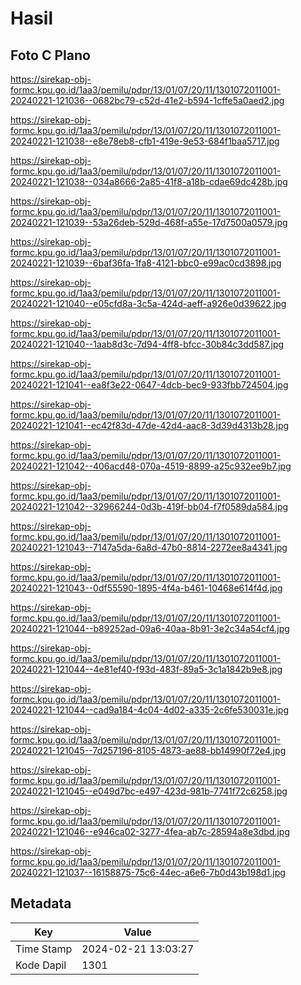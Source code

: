 # Hasil

## Foto C Plano

https://sirekap-obj-formc.kpu.go.id/1aa3/pemilu/pdpr/13/01/07/20/11/1301072011001-20240221-121036--0682bc79-c52d-41e2-b594-1cffe5a0aed2.jpg

https://sirekap-obj-formc.kpu.go.id/1aa3/pemilu/pdpr/13/01/07/20/11/1301072011001-20240221-121038--e8e78eb8-cfb1-419e-9e53-684f1baa5717.jpg

https://sirekap-obj-formc.kpu.go.id/1aa3/pemilu/pdpr/13/01/07/20/11/1301072011001-20240221-121038--034a8666-2a85-41f8-a18b-cdae69dc428b.jpg

https://sirekap-obj-formc.kpu.go.id/1aa3/pemilu/pdpr/13/01/07/20/11/1301072011001-20240221-121039--53a26deb-529d-468f-a55e-17d7500a0579.jpg

https://sirekap-obj-formc.kpu.go.id/1aa3/pemilu/pdpr/13/01/07/20/11/1301072011001-20240221-121039--6baf36fa-1fa8-4121-bbc0-e99ac0cd3898.jpg

https://sirekap-obj-formc.kpu.go.id/1aa3/pemilu/pdpr/13/01/07/20/11/1301072011001-20240221-121040--e05cfd8a-3c5a-424d-aeff-a926e0d39622.jpg

https://sirekap-obj-formc.kpu.go.id/1aa3/pemilu/pdpr/13/01/07/20/11/1301072011001-20240221-121040--1aab8d3c-7d94-4ff8-bfcc-30b84c3dd587.jpg

https://sirekap-obj-formc.kpu.go.id/1aa3/pemilu/pdpr/13/01/07/20/11/1301072011001-20240221-121041--ea8f3e22-0647-4dcb-bec9-933fbb724504.jpg

https://sirekap-obj-formc.kpu.go.id/1aa3/pemilu/pdpr/13/01/07/20/11/1301072011001-20240221-121041--ec42f83d-47de-42d4-aac8-3d39d4313b28.jpg

https://sirekap-obj-formc.kpu.go.id/1aa3/pemilu/pdpr/13/01/07/20/11/1301072011001-20240221-121042--406acd48-070a-4519-8899-a25c932ee9b7.jpg

https://sirekap-obj-formc.kpu.go.id/1aa3/pemilu/pdpr/13/01/07/20/11/1301072011001-20240221-121042--32966244-0d3b-419f-bb04-f7f0589da584.jpg

https://sirekap-obj-formc.kpu.go.id/1aa3/pemilu/pdpr/13/01/07/20/11/1301072011001-20240221-121043--7147a5da-6a8d-47b0-8814-2272ee8a4341.jpg

https://sirekap-obj-formc.kpu.go.id/1aa3/pemilu/pdpr/13/01/07/20/11/1301072011001-20240221-121043--0df55590-1895-4f4a-b461-10468e614f4d.jpg

https://sirekap-obj-formc.kpu.go.id/1aa3/pemilu/pdpr/13/01/07/20/11/1301072011001-20240221-121044--b89252ad-09a6-40aa-8b91-3e2c34a54cf4.jpg

https://sirekap-obj-formc.kpu.go.id/1aa3/pemilu/pdpr/13/01/07/20/11/1301072011001-20240221-121044--4e81ef40-f93d-483f-89a5-3c1a1842b9e8.jpg

https://sirekap-obj-formc.kpu.go.id/1aa3/pemilu/pdpr/13/01/07/20/11/1301072011001-20240221-121044--cad9a184-4c04-4d02-a335-2c6fe530031e.jpg

https://sirekap-obj-formc.kpu.go.id/1aa3/pemilu/pdpr/13/01/07/20/11/1301072011001-20240221-121045--7d257196-8105-4873-ae88-bb14990f72e4.jpg

https://sirekap-obj-formc.kpu.go.id/1aa3/pemilu/pdpr/13/01/07/20/11/1301072011001-20240221-121045--e049d7bc-e497-423d-981b-7741f72c6258.jpg

https://sirekap-obj-formc.kpu.go.id/1aa3/pemilu/pdpr/13/01/07/20/11/1301072011001-20240221-121046--e946ca02-3277-4fea-ab7c-28594a8e3dbd.jpg

https://sirekap-obj-formc.kpu.go.id/1aa3/pemilu/pdpr/13/01/07/20/11/1301072011001-20240221-121037--16158875-75c6-44ec-a6e6-7b0d43b198d1.jpg


## Metadata

| Key        | Value               |
| ---------- | ------------------- |
| Time Stamp | 2024-02-21 13:03:27 |
| Kode Dapil | 1301                |



